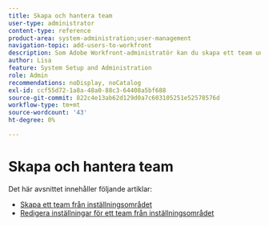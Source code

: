 ```yaml
---
title: Skapa och hantera team
user-type: administrator
content-type: reference
product-area: system-administration;user-management
navigation-topic: add-users-to-workfront
description: Som Adobe Workfront-administratör kan du skapa ett team under Konfigurera.
author: Lisa
feature: System Setup and Administration
role: Admin
recommendations: noDisplay, noCatalog
exl-id: ccf55d72-1a8a-48a0-88c3-64408a5bf688
source-git-commit: 822c4e13ab62d129d0a7c603105251e52578576d
workflow-type: tm+mt
source-wordcount: '43'
ht-degree: 0%

---
```


# Skapa och hantera team

Det här avsnittet innehåller följande artiklar:

* [Skapa ett team från inställningsområdet](../../../administration-and-setup/add-users/create-and-manage-teams/create-a-team-from-setup.md)
* [Redigera inställningar för ett team från inställningsområdet](../../../administration-and-setup/add-users/create-and-manage-teams/edit-team-settings-from-setup.md)
